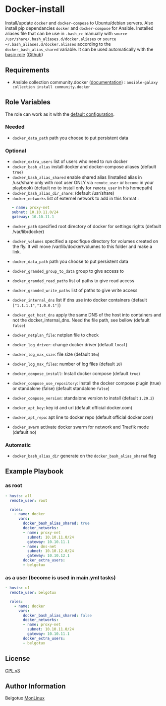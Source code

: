 Docker-install
==============

Install/update `docker` and `docker-compose` to Ubuntu/debian servers.
Also install pip dependancies `docker` and `docker-compose` for Ansible.
Installed aliases file that can be use in `.bash_rc` manually with `source /usr/share/.bash_aliases.d/docker.aliases` or `source ~/.bash_aliases.d/docker.aliases` according to the `docker_bash_alias_shared` variable. It can be used automatically with the [basic role](https://galaxy.ansible.com/belgotux/basic) ([Github](https://github.com/belgotux/ansible-role-basic))

Requirements
------------

- Ansible collection community.docker ([documentation](https://docs.ansible.com/ansible/latest/collections/community/docker/docker_compose_module.html)) : `ansible-galaxy collection install community.docker`

Role Variables
--------------
The role can work as it with the [default configuration](defaults/main.yml).

### Needed
- `docker_data_path` path you choose to put persistent data

### Optional
- `docker_extra_users` list of users who need to run docker
- `docker_bash_alias` install docker and docker-compose aliases (default `true`)
- `docker_bash_alias_shared` enable shared alias (Installed alias in /usr/share only with root user ONLY via `remote_user` or `become` in your playbook) (default no to install only for `remote_user` in his homepath)
- `docker_bash_alias_dir_share`: (default /usr/share)
- `docker_networks` list of externel network to add in this format :
```yml
   - name: proxy-net
   subnet: 10.10.11.0/24
   gateway: 10.10.11.1
```
- `docker_path` specified root directory of docker for settings rights (default /var/lib/docker)
- `docker_volumes` specified a specifique directory for volumes created on the fly. It will move /var/lib/docker/volumes to this folder and make a link.
- `docker_data_path` path you choose to put persistent data
- `docker_granded_group_to_data` group to give access to
- `docker_granded_read_paths` list of paths to give read access
- `docker_granded_write_paths` list of paths to give write access
- `docker_internal_dns` list if dns use into docker containers (default `["1.1.1.1","1.0.0.1"]`)
- `docker_get_host_dns` apply the same DNS of the host into containers and not the docker_internal_dns. Need the file path, see bellow (default `false`)
- `docker_netplan_file`: netplan file to check
- `docker_log_driver`: change docker driver (default `local`)
- `docker_log_max_size`: file size (default `10m`)
- `docker_log_max_files`: number of log files (default `10`)
- `docker_compose_install`: Install docker compose (default `true`)
- `docker_compose_use_repository`: Install the docker compose plugin (true) or standalone (false) (default standalone `false`)
- `docker_compose_version`: standalone version to install (default `1.29.2`)
- `docker_apt_key`: key id and url (default official docker.com)
- `docker_apt_repo`: apt line to docker repo (default official docker.com)

- `docker_swarm` activate docker swarm for network and Traefik mode (default no)

### Automatic
- `docker_bash_alias_dir` generate on the `docker_bash_alias_shared` flag

Example Playbook
----------------
### as root
```yml
- hosts: all
  remote_user: root

  roles:
    - name: docker
      vars:
        docker_bash_alias_shared: true
        docker_networks:
        - name: proxy-net
          subnet: 10.10.11.0/24
          gateway: 10.10.11.1
        - name: dns-net
          subnet: 10.10.12.0/24
          gateway: 10.10.12.1
        docker_extra_users:
        - belgotux
```

### as a user (become is used in main.yml tasks)
```yml
- hosts: u1
  remote_user: belgotux

  roles:
    - name: docker
      vars:
        docker_bash_alias_shared: false
        docker_networks:
        - name: proxy-net
          subnet: 10.10.11.0/24
          gateway: 10.10.11.1
        docker_extra_users:
        - belgotux
```

License
-------

[GPL v3](https://www.gnu.org/licenses/gpl-3.0.en.html)

Author Information
------------------

Belgotux
[MonLinux](https://www.monlinux.net)